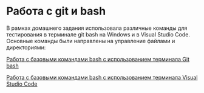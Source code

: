 # Работа с git и bash
В рамках домашнего задания использовала различные команды для тестирования в терминале git bash на Windows и в Visual Studio Code. Основные команды были направлены на управление файлами и директориями:

[Работа с базовыми командами bash с использованием терминала Git bash](https://github.com/Goshko07/git_bash/commit/652c03633eed661708bcf69198358b96dce2a123)

[Работа с базовыми командами bash с использованием терминала Visual Studio Code](https://github.com/Goshko07/git_bash/blob/main/bash2.txt)




